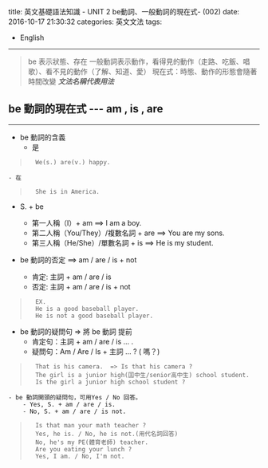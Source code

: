 title: 英文基礎語法知識 - UNIT 2 be動詞、一般動詞的現在式- (002) 
date: 2016-10-17 21:30:32
categories: 英文文法 
tags:
- English 

---
> be 表示狀態、存在
> 一般動詞表示動作，看得見的動作（走路、吃飯、唱歌）、看不見的動作（了解、知道、愛）
> 現在式：時態、動作的形態會隨著時間改變 
> _**文法名稱代表用法**_

<!--more-->

## be 動詞的現在式 --- am , is , are
---

- be 動詞的含義
	- 是
> 		We(s.) are(v.) happy.
	- 在
> 		She is in America.

- S. + be
	- 第一人稱（I）+ am ==>  I am a boy.
	- 第二人稱（You/They）/複數名詞 + are ==>  You are my sons.
	- 第三人稱（He/She）/單數名詞 + is ==>  He is my student.

- be 動詞的否定 ==> am / are / is + not
	- 肯定: 主詞 + am / are / is
	- 否定: 主詞 + am / are / is + not
>		EX.
>		He is a good baseball player.
>		He is not a good baseball player.

- be 動詞的疑問句 => 將 be 動詞 提前
	- 肯定句：主詞 + am / are / is ... .
	- 疑問句：Am / Are / Is + 主詞 ... ? ( 嗎？)
>		That is his camera.  => Is that his camera ?
>		The girl is a junior high(囯中生/senior高中生) school student.
>		Is the girl a junior high school student ?

	- be 動詞開頭的疑問句，可用Yes / No 回答。
		- Yes, S. + am / are / is.
		- No, S. + am / are / is not.
>		Is that man your math teacher ?
>		Yes, he is. / No, he is not.(用代名詞回答)
>		No, he's my PE(體育老師) teacher.
>		Are you eating your lunch ?
>		Yes, I am. / No, I'm not.
		
	
	
	
	
	
	
	
	
	
	
	
	
	
	
	
	
	
	
	
	
	
	
	
	
	
	
	
	
	
	
	
	
	
	
	
	
	
	
	
